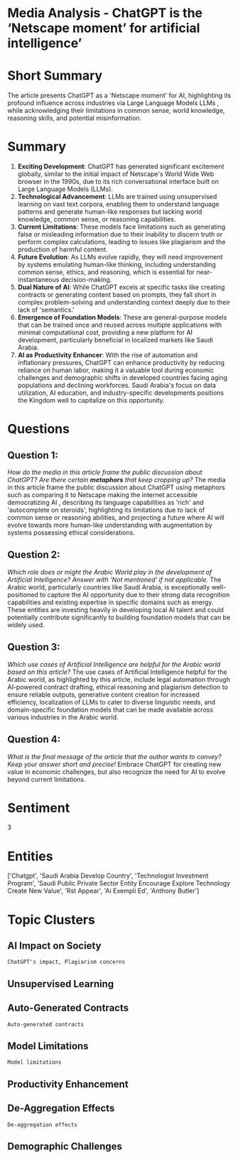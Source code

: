 # Media Analysis - ChatGPT is the ‘Netscape moment’ for artificial intelligence’

# Short Summary
The article presents ChatGPT as a 'Netscape moment' for AI, highlighting its profound influence across industries via Large Language Models LLMs , while acknowledging their limitations in common sense, world knowledge, reasoning skills, and potential misinformation.

# Summary
1. **Exciting Development**: ChatGPT has generated significant excitement globally, similar to the initial impact of Netscape's World Wide Web browser in the 1990s, due to its rich conversational interface built on Large Language Models (LLMs).
2. **Technological Advancement**: LLMs are trained using unsupervised learning on vast text corpora, enabling them to understand language patterns and generate human-like responses but lacking world knowledge, common sense, or reasoning capabilities.
3. **Current Limitations**: These models face limitations such as generating false or misleading information due to their inability to discern truth or perform complex calculations, leading to issues like plagiarism and the production of harmful content.
4. **Future Evolution**: As LLMs evolve rapidly, they will need improvement by systems emulating human-like thinking, including understanding common sense, ethics, and reasoning, which is essential for near-instantaneous decision-making.
5. **Dual Nature of AI**: While ChatGPT excels at specific tasks like creating contracts or generating content based on prompts, they fall short in complex problem-solving and understanding context deeply due to their lack of 'semantics.'
6. **Emergence of Foundation Models**: These are general-purpose models that can be trained once and reused across multiple applications with minimal computational cost, providing a new platform for AI development, particularly beneficial in localized markets like Saudi Arabia.
7. **AI as Productivity Enhancer**: With the rise of automation and inflationary pressures, ChatGPT can enhance productivity by reducing reliance on human labor, making it a valuable tool during economic challenges and demographic shifts in developed countries facing aging populations and declining workforces. Saudi Arabia's focus on data utilization, AI education, and industry-specific developments positions the Kingdom well to capitalize on this opportunity.

# Questions
## Question 1:
*How do the media in this article frame the public discussion about ChatGPT? Are there certain **metaphors** that keep cropping up?*
The media in this article frame the public discussion about ChatGPT using metaphors such as comparing it to Netscape making the internet accessible democratizing AI , describing its language capabilities as 'rich' and 'autocomplete on steroids', highlighting its limitations due to lack of common sense or reasoning abilities, and projecting a future where AI will evolve towards more human-like understanding with augmentation by systems possessing ethical considerations.
## Question 2:
*Which role does or might the Arabic World play in the development of Artificial Intelligence? Answer with 'Not mentioned' if not applicable.*
The Arabic world, particularly countries like Saudi Arabia, is exceptionally well-positioned to capture the AI opportunity due to their strong data recognition capabilities and existing expertise in specific domains such as energy. These entities are investing heavily in developing local AI talent and could potentially contribute significantly to building foundation models that can be widely used.
## Question 3:
*Which use cases of Artificial Intelligence are helpful for the Arabic world based on this article?*
The use cases of Artificial Intelligence helpful for the Arabic world, as highlighted by this article, include legal automation through AI-powered contract drafting, ethical reasoning and plagiarism detection to ensure reliable outputs, generative content creation for increased efficiency, localization of LLMs to cater to diverse linguistic needs, and domain-specific foundation models that can be made available across various industries in the Arabic world.
## Question 4:
*What is the final message of the article that the author wants to convey? Keep your answer short and precise!*
Embrace ChatGPT for creating new value in economic challenges, but also recognize the need for AI to evolve beyond current limitations.

# Sentiment
3

# Entities
['Chatgpt', 'Saudi Arabia Develop Country', 'Technologist Investment Program', 'Saudi Public Private Sector Entity Encourage Explore Technology Create New Value', 'Rst Appear', 'Ai Exempli Ed', 'Anthony Butler']

# Topic Clusters
## AI Impact on Society
	ChatGPT's impact, Plagiarism concerns
## Unsupervised Learning
	
## Auto-Generated Contracts
	Auto-generated contracts
## Model Limitations
	Model limitations
## Productivity Enhancement
	
## De-Aggregation Effects
	De-aggregation effects
## Demographic Challenges
	

